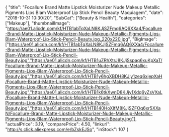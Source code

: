 {
	"title": "Focallure Brand Matte Lipstick Moisturizer Nude Makeup Metallic Pigments Lips Blam Waterproof Lip Stick Pencil Beauty Maquiagem",
	"date": "2018-10-31 10:30:20",
	"SubCat": ["Beauty & Health"],
	"categories": ["Makeup"],
	"thumbnailImage": "https://ae01.alicdn.com/kf/HTB1abTqXaLN8KJjSZFmq6AQ6XXa4/Focallure-Brand-Matte-Lipstick-Moisturizer-Nude-Makeup-Metallic-Pigments-Lips-Blam-Waterproof-Lip-Stick-Pencil-Beauty.jpg_220x220.jpg",
	"BigImage": ["https://ae01.alicdn.com/kf/HTB1abTqXaLN8KJjSZFmq6AQ6XXa4/Focallure-Brand-Matte-Lipstick-Moisturizer-Nude-Makeup-Metallic-Pigments-Lips-Blam-Waterproof-Lip-Stick-Pencil-Beauty.jpg","https://ae01.alicdn.com/kf/HTB1uZRhXtrJ8KJjSspaq6xuKpXaT/Focallure-Brand-Matte-Lipstick-Moisturizer-Nude-Makeup-Metallic-Pigments-Lips-Blam-Waterproof-Lip-Stick-Pencil-Beauty.jpg","https://ae01.alicdn.com/kf/HTB1y6hgXBDH8KJjy1zeq6xjepXaH/Focallure-Brand-Matte-Lipstick-Moisturizer-Nude-Makeup-Metallic-Pigments-Lips-Blam-Waterproof-Lip-Stick-Pencil-Beauty.jpg","https://ae01.alicdn.com/kf/HTB1k6tkXwnD8KJjy1Xdq6yZsVXaL/Focallure-Brand-Matte-Lipstick-Moisturizer-Nude-Makeup-Metallic-Pigments-Lips-Blam-Waterproof-Lip-Stick-Pencil-Beauty.jpg","https://ae01.alicdn.com/kf/HTB140HoXlfM8KJjSZFOq6xr5XXaN/Focallure-Brand-Matte-Lipstick-Moisturizer-Nude-Makeup-Metallic-Pigments-Lips-Blam-Waterproof-Lip-Stick-Pencil-Beauty.jpg"],
	"actualPrice": 3.19,
	"comparePrice": 4.50,
	"linkurl": "http://s.click.aliexpress.com/e/bZskEJSo",
	"inStock": 107
}

